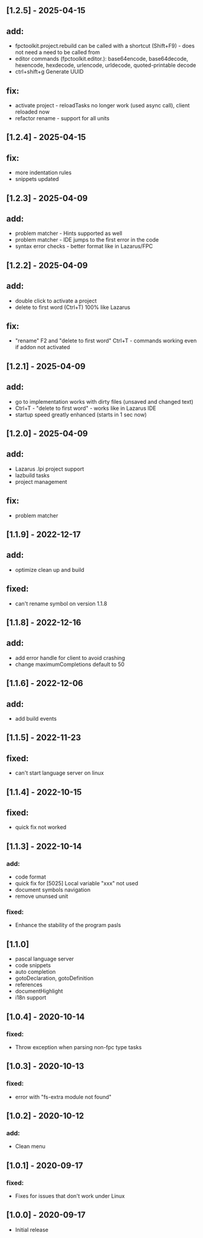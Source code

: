 ## [1.2.5] - 2025-04-15
## add:
- fpctoolkit.project.rebuild can be called with a shortcut (Shift+F9) - does not need a need to be called from
- editor commands (fpctoolkit.editor.): base64encode, base64decode, hexencode, hexdecode, urlencode, urldecode, quoted-printable decode
- ctrl+shift+g Generate UUID
## fix:
- activate project - reloadTasks no longer work (used async call), client reloaded now
- refactor rename - support for all units

## [1.2.4] - 2025-04-15
## fix:
- more indentation rules
- snippets updated

## [1.2.3] - 2025-04-09
## add:
- problem matcher - Hints supported as well
- problem matcher - IDE jumps to the first error in the code
- syntax error checks - better format like in Lazarus/FPC

## [1.2.2] - 2025-04-09
## add:
- double click to activate a project
- delete to first word (Ctrl+T) 100% like Lazarus
## fix:
- "rename" F2 and "delete to first word" Ctrl+T - commands working even if addon not activated

## [1.2.1] - 2025-04-09
## add:
- go to implementation works with dirty files (unsaved and changed text)
- Ctrl+T - "delete to first word" - works like in Lazarus IDE
- startup speed greatly enhanced (starts in 1 sec now)

## [1.2.0] - 2025-04-09
## add:
- Lazarus .lpi project support
- lazbuild tasks
- project management
## fix:
- problem matcher

## [1.1.9] - 2022-12-17
## add:
-  optimize clean up and build
## fixed:
-  can't rename symbol on version 1.1.8

## [1.1.8] - 2022-12-16
## add:
-  add error handle for client to avoid crashing
-  change maximumCompletions default to 50

## [1.1.6] - 2022-12-06
## add:
-  add build events

## [1.1.5] - 2022-11-23
## fixed:
- can't start language server on linux

## [1.1.4] - 2022-10-15
## fixed:
- quick fix not worked

## [1.1.3] - 2022-10-14
### add:
- code format
- quick fix for [5025] Local variable "xxx" not used
- document symbols navigation
- remove ununsed unit
### fixed:
- Enhance the stability of the program pasls

## [1.1.0]
- pascal language server
- code snippets
- auto completion
- gotoDeclaration, gotoDefinition
- references
- documentHighlight
- i18n support

## [1.0.4] - 2020-10-14
### fixed:
- Throw exception when parsing non-fpc type tasks

## [1.0.3] - 2020-10-13
### fixed:
- error with "fs-extra module not found"


## [1.0.2] - 2020-10-12
### add:
- Clean menu


## [1.0.1] - 2020-09-17
### fixed:
- Fixes for issues that don't work under Linux

## [1.0.0] - 2020-09-17
- Initial release